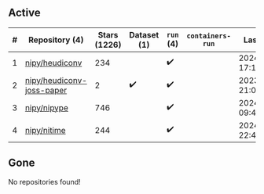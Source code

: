 ## Active
| # | Repository (4) | Stars (1226) | Dataset (1) | `run` (4) | `containers-run` | Last Modified |
| --- | --- | --- | --- | --- | --- | --- |
| 1 | [nipy/heudiconv](https://github.com/nipy/heudiconv) | 234 |  | :heavy_check_mark: |  | 2024-09-16 17:18:18+00:00 |
| 2 | [nipy/heudiconv-joss-paper](https://github.com/nipy/heudiconv-joss-paper) | 2 | :heavy_check_mark: | :heavy_check_mark: |  | 2023-07-17 21:09:07+00:00 |
| 3 | [nipy/nipype](https://github.com/nipy/nipype) | 746 |  | :heavy_check_mark: |  | 2024-08-01 09:45:41+00:00 |
| 4 | [nipy/nitime](https://github.com/nipy/nitime) | 244 |  | :heavy_check_mark: |  | 2024-09-03 22:49:39+00:00 |

## Gone
No repositories found!
